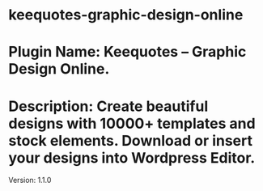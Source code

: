 # keequotes-graphic-design-online
# Plugin Name: Keequotes – Graphic Design Online. 
# Description: Create beautiful designs with 10000+ templates and stock elements. Download or insert your designs into Wordpress Editor. 
Version: 1.1.0
